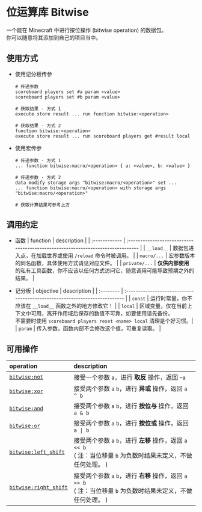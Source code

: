 # 位运算库 Bitwise
一个能在 Minecraft 中进行按位操作 (bitwise operation) 的数据包。<br/>
你可以随意将其添加到自己的项目当中。

## 使用方式
- 使用记分板传参
    ```
    # 传递参数
    scoreboard players set #a param <value>
    scoreboard players set #b param <value>

    # 获取结果 - 方式 1
    execute store result ... run function bitwise:<operation>
    
    # 获取结果 - 方式 2
    function bitwise:<operation>
    execute store result ... run scoreboard players get #result local
    ```

- 使用宏传参
    ```
    # 传递参数 - 方式 1
    ... function bitwise:macro/<operation> { a: <value>, b: <value> }

    # 传递参数 - 方式 2
    data modify storage args "bitwise:macro/<operation>" set ...
    ... function bitwise:macro/<operation> with storage args "bitwise:macro/<operation>"

    # 获取计算结果可参考上方
    ```

## 调用约定
- 函数
    | function      | description                                                                     |
    | :------------ | :------------------------------------------------------------------------------ |
    | `__load__`    | 数据包进入点，在加载世界或使用 `/reload` 命令时被调用。                               |
    | `macro/...`   | 宏参数版本的同名函数，具体使用方式请见对应文件。                                       |
    | `private/...` | **仅供内部使用** 的私有工具函数，你不应该以任何方式访问它，随意调用可能导致预期之外的结果。 |

- 记分板
    | objective | description                                                                |
    | :-------- | :------------------------------------------------------------------------- |
    | `const`   | 运行时常量，你不应该在 `__load__` 函数之外的地方修改它！                         |
    | `local`   | 区域变量，仅在当前上下文中可用，离开作用域后保存的数值不可靠，如要使用请先备份。<br/>不需要时使用 `scoreboard players reset <name> local` 清理是个好习惯。|
    | `param`   | 传入参数，函数内部不会修改这个值，可重复读取。 |

## 可用操作
| operation                                              | description                                          |
| :----------------------------------------------------- | :--------------------------------------------------- |
| [`bitwise:not`](data\bitwise\functions\not.mcfunction) | 接受一个参数 `a`，进行 **取反** 操作，返回 `~a`           |
| [`bitwise:xor`](data\bitwise\functions\xor.mcfunction) | 接受两个参数 `a` `b`，进行 **异或** 操作，返回 `a ^ b`    |
| [`bitwise:and`](data\bitwise\functions\and.mcfunction) | 接受两个参数 `a` `b`，进行 **按位与** 操作，返回 `a & b`  |
| [`bitwise:or`](data\bitwise\functions\or.mcfunction)   | 接受两个参数 `a` `b`，进行 **按位或** 操作，返回 `a \| b` |
| [`bitwise:left_shift`](data\bitwise\functions\left_shift.mcfunction) | 接受两个参数 `a` `b`，进行 **左移** 操作，返回 `a << b` <br/>( 注：当位移量 `b` 为负数时结果未定义，不做任何处理。 ) |
| [`bitwise:right_shift`](data\bitwise\functions\right_shift.mcfunction) | 接受两个参数 `a` `b`，进行 **右移** 操作，返回 `a >> b` <br/>( 注：当位移量 `b` 为负数时结果未定义，不做任何处理。 ) |
